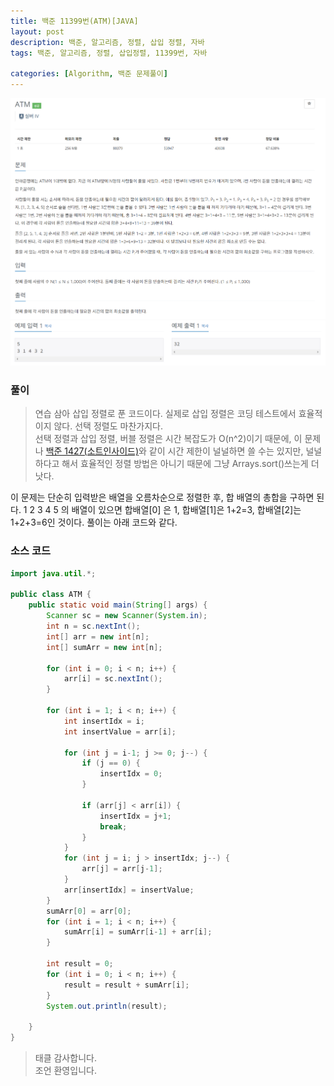 ```yaml
---
title: 백준 11399번(ATM)[JAVA]
layout: post
description: 백준, 알고리즘, 정렬, 삽입 정렬, 자바
tags: 백준, 알고리즘, 정렬, 삽입정렬, 11399번, 자바

categories: [Algorithm, 백준 문제풀이]
---
```


![atm](/assets/img/ATM.png)<br/>
![atm2](/assets/img/ATM_2.png)

### __풀이__
> 연습 삼아 삽입 정렬로 푼 코드이다.
실제로 삽입 정렬은 코딩 테스트에서 효율적이지 않다. 선택 정렬도 마찬가지다. <br/>
선택 정렬과 삽입 정렬, 버블 정렬은 시간 복잡도가 O(n^2)이기 때문에, 이 문제나 [백준 1427(소트인사이드)](https://juyeori.github.io/posts/1427(%EC%86%8C%ED%8A%B8%EC%9D%B8%EC%82%AC%EC%9D%B4%EB%93%9C)/)와 같이 시간 제한이 널널하면 쓸 수는 있지만, 널널하다고 해서 효율적인 정렬 방법은 아니기 때문에 그냥 Arrays.sort()쓰는게 더 낫다.

이 문제는 단순히 입력받은 배열을 오름차순으로 정렬한 후, 합 배열의 총합을 구하면 된다. 1 2 3 4 5 의 배열이 있으면 합배열[0] 은 1, 합배열[1]은 1+2=3, 합배열[2]는 1+2+3=6인 것이다. 풀이는 아래 코드와 같다.

### __소스 코드__ 

```java
import java.util.*;

public class ATM {
	public static void main(String[] args) {
		Scanner sc = new Scanner(System.in);
		int n = sc.nextInt();
		int[] arr = new int[n];
		int[] sumArr = new int[n];
		
		for (int i = 0; i < n; i++) {
			arr[i] = sc.nextInt();
		}
		
		for (int i = 1; i < n; i++) {
			int insertIdx = i;
			int insertValue = arr[i];
			
			for (int j = i-1; j >= 0; j--) {
				if (j == 0) {
					insertIdx = 0;
				}
				
				if (arr[j] < arr[i]) {
					insertIdx = j+1;
					break;
				}
			}
			for (int j = i; j > insertIdx; j--) {
				arr[j] = arr[j-1];
			}
			arr[insertIdx] = insertValue;
		}
		sumArr[0] = arr[0];
		for (int i = 1; i < n; i++) {
			sumArr[i] = sumArr[i-1] + arr[i];
		}
		
		int result = 0;
		for (int i = 0; i < n; i++) {
			result = result + sumArr[i];
		}
		System.out.println(result);
		
	}
}
```

> 태클 감사합니다.<br/>
> 조언 환영입니다.